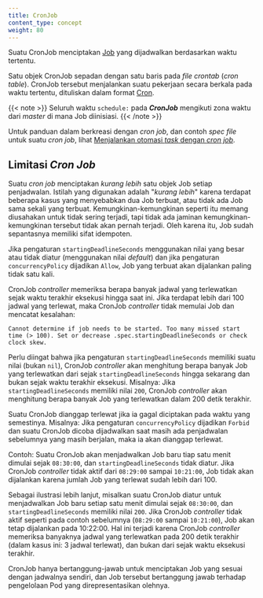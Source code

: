 ```yaml
---
title: CronJob
content_type: concept
weight: 80
---
```


<!-- overview -->

Suatu CronJob menciptakan [Job](/id/docs/concepts/workloads/controllers/jobs-run-to-completion/) yang dijadwalkan berdasarkan waktu tertentu.

Satu objek CronJob sepadan dengan satu baris pada _file_ _crontab_ (_cron table_). CronJob tersebut menjalankan suatu pekerjaan secara berkala
pada waktu tertentu, dituliskan dalam format [Cron](https://en.wikipedia.org/wiki/Cron).

{{< note >}}
Seluruh waktu `schedule:` pada _**CronJob**_ mengikuti zona waktu dari _master_ di mana Job diinisiasi.
{{< /note >}}

Untuk panduan dalam berkreasi dengan _cron job_, dan contoh _spec file_ untuk suatu _cron job_, lihat [Menjalankan otomasi _task_ dengan _cron job_](/id/docs/tasks/job/automated-tasks-with-cron-jobs).




<!-- body -->

## Limitasi _Cron Job_

Suatu _cron job_ menciptakan _kurang lebih_ satu objek Job setiap penjadwalan. Istilah yang digunakan adalah "_kurang lebih_" karena
terdapat beberapa kasus yang menyebabkan dua Job terbuat, atau tidak ada Job sama sekali yang terbuat. Kemungkinan-kemungkinan
seperti itu memang diusahakan untuk tidak sering terjadi, tapi tidak ada jaminan kemungkinan-kemungkinan tersebut tidak akan pernah terjadi.
Oleh karena itu, Job sudah sepantasnya memiliki sifat idempoten.

Jika pengaturan `startingDeadlineSeconds` menggunakan nilai yang besar atau tidak diatur (menggunakan nilai _default_)
dan jika pengaturan `concurrencyPolicy` dijadikan `Allow`, Job yang terbuat akan dijalankan paling tidak satu kali.

CronJob _controller_ memeriksa berapa banyak jadwal yang terlewatkan sejak waktu terakhir eksekusi hingga saat ini. Jika terdapat lebih dari 100 jadwal yang terlewat, maka CronJob _controller_ tidak memulai Job dan mencatat kesalahan:

````
Cannot determine if job needs to be started. Too many missed start time (> 100). Set or decrease .spec.startingDeadlineSeconds or check clock skew.
````

Perlu diingat bahwa jika pengaturan `startingDeadlineSeconds` memiliki suatu nilai (bukan `nil`), CronJob _controller_ akan menghitung berapa banyak Job yang terlewatkan dari sejak `startingDeadlineSeconds` hingga sekarang dan bukan sejak waktu terakhir eksekusi. Misalnya: Jika `startingDeadlineSeconds` memiliki nilai `200`, CronJob _controller_ akan menghitung berapa banyak Job yang terlewatkan dalam 200 detik terakhir.

Suatu CronJob dianggap terlewat jika ia gagal diciptakan pada waktu yang semestinya. Misalnya: Jika pengaturan `concurrencyPolicy` dijadikan `Forbid`
dan suatu CronJob dicoba dijadwalkan saat masih ada penjadwalan sebelumnya yang masih berjalan, maka ia akan dianggap terlewat.

Contoh: Suatu CronJob akan menjadwalkan Job baru tiap satu menit dimulai sejak `08:30:00`, dan `startingDeadlineSeconds` tidak diatur.
Jika CronJob _controller_ tidak aktif dari `08:29:00` sampai `10:21:00`, Job tidak akan dijalankan karena jumlah Job yang terlewat
sudah lebih dari 100.

Sebagai ilustrasi lebih lanjut, misalkan suatu CronJob diatur untuk menjadwalkan Job baru setiap satu menit dimulai sejak `08:30:00`,
dan `startingDeadlineSeconds` memiliki nilai `200`. Jika CronJob _controller_ tidak aktif seperti pada contoh sebelumnya (`08:29:00` sampai `10:21:00`),
Job akan tetap dijalankan pada 10:22:00. Hal ini terjadi karena CronJob _controller_ memeriksa banyaknya jadwal yang terlewatkan pada 200 detik terakhir
(dalam kasus ini: 3 jadwal terlewat), dan bukan dari sejak waktu eksekusi terakhir.

CronJob hanya bertanggung-jawab untuk menciptakan Job yang sesuai dengan jadwalnya sendiri,
dan Job tersebut bertanggung jawab terhadap pengelolaan Pod yang direpresentasikan olehnya.

